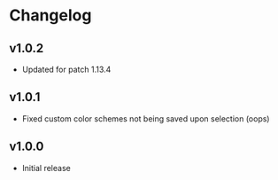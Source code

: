 ﻿# Changelog

## v1.0.2

- Updated for patch 1.13.4
 
## v1.0.1

- Fixed custom color schemes not being saved upon selection (oops)

## v1.0.0

- Initial release

